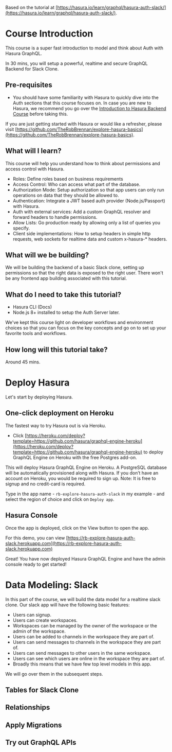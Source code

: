 Based on the tutorial at [https://hasura.io/learn/graphql/hasura-auth-slack/](https://hasura.io/learn/graphql/hasura-auth-slack/).

# Course Introduction

This course is a super fast introduction to model and think about Auth with Hasura GraphQL.

In 30 mins, you will setup a powerful, realtime and secure GraphQL Backend for Slack Clone.

## Pre-requisites

- You should have some familiarity with Hasura to quickly dive into the Auth sections that this course focuses on. In case you are new to Hasura, we recommend you go over the [Introduction to Hasura Backend Course](https://hasura.io/learn/graphql/hasura/introduction/) before taking this.

If you are just getting started with Hasura or would like a refresher, please visit [https://github.com/TheRobBrennan/explore-hasura-basics](https://github.com/TheRobBrennan/explore-hasura-basics).

## What will I learn?

This course will help you understand how to think about permissions and access control with Hasura.

- Roles: Define roles based on business requirements
- Access Control: Who can access what part of the database.
- Authorization Mode: Setup authorization so that app users can only run operations on data that they should be allowed to.
- Authentication: Integrate a JWT based auth provider (Node.js/Passport) with Hasura.
- Auth with external services: Add a custom GraphQL resolver and forward headers to handle permissions.
- Allow Lists: Go production ready by allowing only a list of queries you specify.
- Client side implementations: How to setup headers in simple http requests, web sockets for realtime data and custom x-hasura-\* headers.

## What will we be building?

We will be building the backend of a basic Slack clone, setting up permissions so that the right data is exposed to the right user. There won't be any frontend app building associated with this tutorial.

## What do I need to take this tutorial?

- Hasura CLI (Docs)
- Node.js 8+ installed to setup the Auth Server later.

We've kept this course light on developer workflows and environment choices so that you can focus on the key concepts and go on to set up your favorite tools and workflows.

## How long will this tutorial take?

Around 45 mins.

# Deploy Hasura

Let's start by deploying Hasura.

## One-click deployment on Heroku

The fastest way to try Hasura out is via Heroku.

- Click [https://heroku.com/deploy?template=https://github.com/hasura/graphql-engine-heroku](https://heroku.com/deploy?template=https://github.com/hasura/graphql-engine-heroku) to deploy GraphQL Engine on Heroku with the free Postgres add-on.

This will deploy Hasura GraphQL Engine on Heroku. A PostgreSQL database will be automatically provisioned along with Hasura. If you don’t have an account on Heroku, you would be required to sign up. Note: It is free to signup and no credit-card is required.

Type in the app name - `rb-explore-hasura-auth-slack` in my example - and select the region of choice and click on `Deploy app`.

## Hasura Console

Once the app is deployed, click on the View button to open the app.

For this demo, you can view [https://rb-explore-hasura-auth-slack.herokuapp.com](https://rb-explore-hasura-auth-slack.herokuapp.com)

Great! You have now deployed Hasura GraphQL Engine and have the admin console ready to get started!

# Data Modeling: Slack

In this part of the course, we will build the data model for a realtime slack clone. Our slack app will have the following basic features:

- Users can signup.
- Users can create workspaces.
- Workspaces can be managed by the owner of the workspace or the admin of the workspace.
- Users can be added to channels in the workspace they are part of.
- Users can send messages to channels in the workspace they are part of.
- Users can send messages to other users in the same workspace.
- Users can see which users are online in the workspace they are part of.
- Broadly this means that we have few top level models in this app.

We will go over them in the subsequent steps.

## Tables for Slack Clone

## Relationships

## Apply Migrations

## Try out GraphQL APIs
